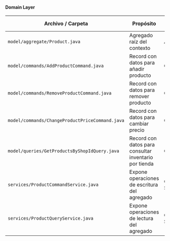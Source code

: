 <h4 id="inventory-domain-layer">Domain Layer</h4>

| Archivo / Carpeta                               | Propósito                                             | Tipo de recurso |
| ----------------------------------------------- | ----------------------------------------------------- | --------------- |
| `model/aggregate/Product.java`                   | Agregado raíz del contexto                      | Aggregate          |
| `model/commands/AddProductCommand.java`         | Record con datos para añadir producto                 | Command         |
| `model/commands/RemoveProductCommand.java`      | Record con datos para remover producto                | Command         |
| `model/commands/ChangeProductPriceCommand.java` | Record con datos para cambiar precio                  | Command         |
| `model/queries/GetProductsByShopIdQuery.java`    | Record con datos para consultar inventario por tienda | Query           |
| `services/ProductCommandService.java`         | Expone operaciones de escritura del agregado          | Command Service |
| `services/ProductQueryService.java`           | Expone operaciones de lectura del agregado            | Query Service   |

